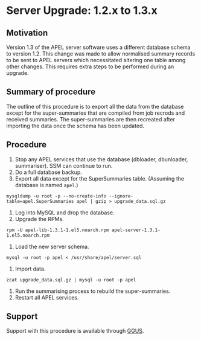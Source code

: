 # Server Upgrade: 1.2.x to 1.3.x

## Motivation

Version 1.3 of the APEL server software uses a different database schema to version 1.2. This change was made to allow normalised summary records to be sent to APEL servers which necessitated altering one table among other changes. This requires extra steps to be performed during an upgrade.

## Summary of procedure

The outline of this procedure is to export all the data from the database except for the super-summaries that are compiled from job recrods and received summaries. The super-summaries are then recreated after importing the data once the schema has been updated.

## Procedure

1. Stop any APEL services that use the database (dbloader, dbunloader, summariser). SSM can continue to run.
1. Do a full database backup.
1. Export all data except for the SuperSummaries table. (Assuming the database is named `apel`.)

  ```shell
  mysqldump -u root -p --no-create-info --ignore-table=apel.SuperSummaries apel | gzip > upgrade_data.sql.gz
  ```
1. Log into MySQL and drop the database.
1. Upgrade the RPMs.

  ```shell
  rpm -U apel-lib-1.3.1-1.el5.noarch.rpm apel-server-1.3.1-1.el5.noarch.rpm
  ```
1. Load the new server schema.

  ```shell
  mysql -u root -p apel < /usr/share/apel/server.sql
  ```
1. Import data.

  ```shell
  zcat upgrade_data.sql.gz | mysql -u root -p apel
  ```
1. Run the summarising process to rebuild the super-summaries.
1. Restart all APEL services.

## Support

Support with this procedure is available through [GGUS](https://ggus.eu/).
